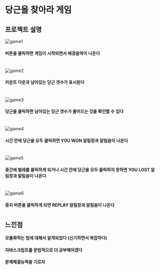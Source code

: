 # 당근을 찾아라 게임
## 프로젝트 설명  

![game1](https://user-images.githubusercontent.com/68464784/116775662-3c1d3080-aa9f-11eb-87e8-8990b49d95be.png)
#### 버튼을 클릭하면 게임이 시작되면서 배경음악이 나온다  
#

![game2](https://user-images.githubusercontent.com/68464784/116775664-3d4e5d80-aa9f-11eb-893c-80e72acf8fd4.png)
#### 카운트 다운과 남아있는 당근 갯수가 표시된다  
#

![game3](https://user-images.githubusercontent.com/68464784/116775666-3de6f400-aa9f-11eb-8590-608bf6bfa47b.png)
#### 당근을 클릭하면 남아있는 당근 갯수가 줄어드는 것을 확인할 수 있다  
#

![game4](https://user-images.githubusercontent.com/68464784/116775667-3e7f8a80-aa9f-11eb-8710-dbc1459e5400.png)
#### 시간 안에 당근을 모두 클릭하면 YOU WON 알림창과 알림음이 나온다  
#

![game5](https://user-images.githubusercontent.com/68464784/116775669-3e7f8a80-aa9f-11eb-80a0-73e0e92587c9.png)
#### 중간에 벌레를 클릭하게 되거나 시간 안에 당근을 모두 클릭하지 못하면 YOU LOST 알림창과 알림음이 나온다  
#

![game6](https://user-images.githubusercontent.com/68464784/116775671-3f182100-aa9f-11eb-9cab-4df0923e13f2.png)
#### 중지 버튼을 클릭하게 되면 REPLAY 알림창과 알림음이 나온다  
#

## 느낀점
#### 모듈화하는 법에 대해서 알게되었다 (신기하면서 복잡하다)
#### 자바스크립트를 문법적으로 더 공부해야겠다
#### 문제해결능력을 기르자
